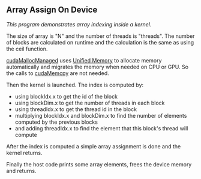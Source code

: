 ## Array Assign On Device

*This program demonstrates array indexing inside a kernel.*

The size of array is "N" and the number of threads is "threads". The number of blocks are calculated on runtime and the calculation is the same as using the ceil function.

[cudaMallocManaged](https://docs.nvidia.com/cuda/cuda-runtime-api/group__CUDART__MEMORY.html#group__CUDART__MEMORY_1gd228014f19cc0975ebe3e0dd2af6dd1b) uses [Unified Memory](https://developer.nvidia.com/blog/unified-memory-cuda-beginners/) to allocate memory automatically and migrates the memory when needed on CPU or GPU. So the calls to [cudaMemcpy](https://docs.nvidia.com/cuda/cuda-runtime-api/group__CUDART__MEMORY.html#group__CUDART__MEMORY_1gc263dbe6574220cc776b45438fc351e8) are not needed.

Then the kernel is launched. The index is computed by:
- using blockIdx.x to get the id of the block
- using blockDim.x to get the number of threads in each block
- using threadIdx.x to get the thread id in the block
- multiplying blockIdx.x and blockDim.x to find the number of elements computed by the previous blocks
- and adding threadIdx.x to find the element that this block's thread will compute

After the index is computed a simple array assignment is done and the kernel returns.

Finally the host code prints some array elements, frees the device memory and returns.